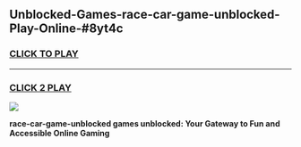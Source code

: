 
## Unblocked-Games-race-car-game-unblocked-Play-Online-#8yt4c
<h3>
<a href="https://premium.freeplayer.one?title=race-car-game-unblocked&ref=27F">CLICK TO PLAY</a></h3>
<hr>

<h3>
<a href="https://premium.freeplayer.one?title=race-car-game-unblocked&ref=27F">CLICK 2 PLAY</a>
  
</h3>

<a href="https://premium.freeplayer.one?title=race-car-game-unblocked&ref=27F"><img src="https://clearcache.store/games.png"></a>


**race-car-game-unblocked games unblocked: Your Gateway to Fun and Accessible Online Gaming**
